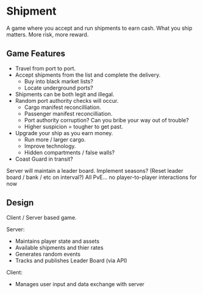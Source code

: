 # Shipment

A game where you accept and run shipments to earn cash.  What you ship matters.  More risk, more reward.

## Game Features

- Travel from port to port.  
- Accept shipments from the list and complete the delivery.
    - Buy into black market lists?
    - Locate underground ports?
- Shipments can be both legit and illegal.
- Random port authority checks will occur.
    - Cargo manifest reconcilliation.
    - Passenger manifest reconcilliation.
    - Port authority corruption?  Can you bribe your way out of trouble?
    - Higher suspicion = tougher to get past.
- Upgrade your ship as you earn money.
    - Run more / larger cargo.
    - Improve technology.
    - Hidden compartments / false walls?
- Coast Guard in transit?

Server will maintain a leader board.
Implement seasons?  (Reset leader board / bank / etc on interval?)
All PvE... no player-to-player interactions for now

## Design

Client / Server based game.

Server:
- Maintains player state and assets
- Available shipments and thier rates
- Generates random events
- Tracks and publishes Leader Board (via API)

Client:
- Manages user input and data exchange with server
